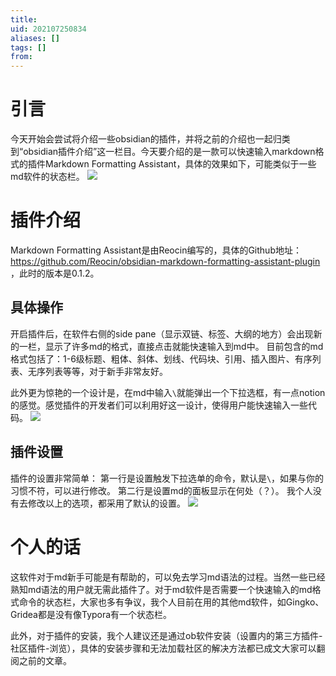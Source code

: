 ```yaml
---
title: 
uid: 202107250834
aliases: []
tags: []
from: 
---
```


# 引言
今天开始会尝试将介绍一些obsidian的插件，并将之前的介绍也一起归类到“obsidian插件介绍”这一栏目。今天要介绍的是一款可以快速输入markdown格式的插件Markdown Formatting Assistant，具体的效果如下，可能类似于一些md软件的状态栏。
![](https://gitee.com/cyddgi/picture-store/raw/master/img/20210131102128.png)

# 插件介绍
Markdown Formatting Assistant是由Reocin编写的，具体的Github地址： https://github.com/Reocin/obsidian-markdown-formatting-assistant-plugin ，此时的版本是0.1.2。

## 具体操作
开启插件后，在软件右侧的side pane（显示双链、标签、大纲的地方）会出现新的一栏，显示了许多md的格式，直接点击就能快速输入到md中。
目前包含的md格式包括了：1-6级标题、粗体、斜体、划线、代码块、引用、插入图片、有序列表、无序列表等等，对于新手非常友好。

此外更为惊艳的一个设计是，在md中输入`\`就能弹出一个下拉选框，有一点notion的感觉。感觉插件的开发者们可以利用好这一设计，使得用户能快速输入一些代码。
![](https://gitee.com/cyddgi/picture-store/raw/master/img/20210131102940.png)

## 插件设置
插件的设置非常简单：
第一行是设置触发下拉选单的命令，默认是`\`，如果与你的习惯不符，可以进行修改。
第二行是设置md的面板显示在何处（？）。
我个人没有去修改以上的选项，都采用了默认的设置。
![](https://gitee.com/cyddgi/picture-store/raw/master/img/20210131103237.png)

# 个人的话
这软件对于md新手可能是有帮助的，可以免去学习md语法的过程。当然一些已经熟知md语法的用户就无需此插件了。对于md软件是否需要一个快速输入的md格式命令的状态栏，大家也多有争议，我个人目前在用的其他md软件，如Gingko、Gridea都是没有像Typora有一个状态栏。

此外，对于插件的安装，我个人建议还是通过ob软件安装（设置内的第三方插件-社区插件-浏览），具体的安装步骤和无法加载社区的解决方法都已成文大家可以翻阅之前的文章。
